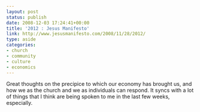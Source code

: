 ```yaml
---
layout: post
status: publish
date: 2008-12-03 17:24:41+00:00
title: '2012 : Jesus Manifesto'
link: http://www.jesusmanifesto.com/2008/11/28/2012/
type: aside
categories:
- church
- community
- culture
- economics
---
```


Great thoughts on the precipice to which our economy has brought us, and how we as the church and we as individuals can respond. It syncs with a lot of things that I think are being spoken to me in the last few weeks, especially.
